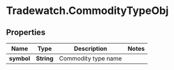 # Tradewatch.CommodityTypeObj

## Properties

Name | Type | Description | Notes
------------ | ------------- | ------------- | -------------
**symbol** | **String** | Commodity type name | 


